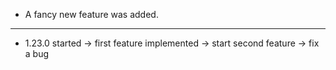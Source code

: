 * A fancy new feature was added.
---
* 1.23.0 started -> first feature implemented
                 -> start second feature -> fix a bug
